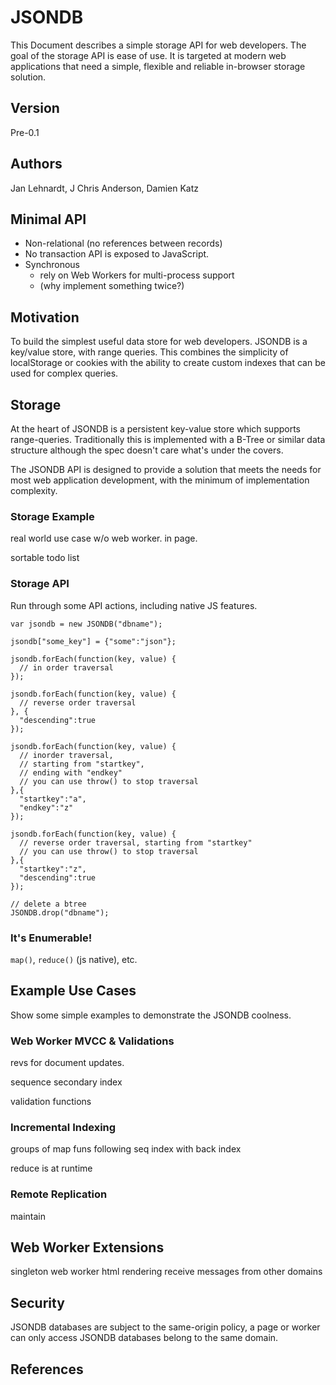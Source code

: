 # JSONDB

This Document describes a simple storage API for web developers. The goal of the storage API is ease of use. It is targeted at modern web applications that need a simple, flexible and reliable in-browser storage solution.


## Version

Pre-0.1


## Authors

Jan Lehnardt, J Chris Anderson, Damien Katz


## Minimal API
  - Non-relational (no references between records)
  - No transaction API is exposed to JavaScript.
  - Synchronous
    - rely on Web Workers for multi-process support 
    - (why implement something twice?)


## Motivation
To build the simplest useful data store for web developers. JSONDB is a key/value store, with range queries. This combines the simplicity of localStorage or cookies with the ability to create custom indexes that can be used for complex queries.


## Storage
  
At the heart of JSONDB is a persistent key-value store which supports range-queries. Traditionally this is implemented with a B-Tree or similar data structure although the spec doesn't care what's under the covers.

The JSONDB API is designed to provide a solution that meets the needs for most web application development, with the minimum of implementation complexity.


### Storage Example

real world use case w/o web worker. in page.

sortable todo list


### Storage API

Run through some API actions, including native JS features.

    var jsondb = new JSONDB("dbname");
    
    jsondb["some_key"] = {"some":"json"};
    
    jsondb.forEach(function(key, value) {
      // in order traversal
    });
    
    jsondb.forEach(function(key, value) {
      // reverse order traversal
    }, {
      "descending":true
    });
    
    jsondb.forEach(function(key, value) {
      // inorder traversal, 
      // starting from "startkey", 
      // ending with "endkey"
      // you can use throw() to stop traversal
    },{
      "startkey":"a", 
      "endkey":"z"
    });
    
    jsondb.forEach(function(key, value) {
      // reverse order traversal, starting from "startkey"
      // you can use throw() to stop traversal
    },{
      "startkey":"z",
      "descending":true 
    });
    
    // delete a btree
    JSONDB.drop("dbname");


### It's Enumerable!

`map()`, `reduce()` (js native), etc.


## Example Use Cases

Show some simple examples to demonstrate the JSONDB coolness.


### Web Worker MVCC & Validations

revs for document updates.

sequence secondary index

validation functions


### Incremental Indexing

groups of map funs following seq index with back index

reduce is at runtime


### Remote Replication

maintain


## Web Worker Extensions

singleton web worker
html rendering
receive messages from other domains


## Security

JSONDB databases are subject to the same-origin policy, a page or worker can only access JSONDB databases belong to the same domain.



## References

[WW-message-passing]: http://www.whatwg.org/specs/web-workers/current-work/#handler-worker-onmessage



